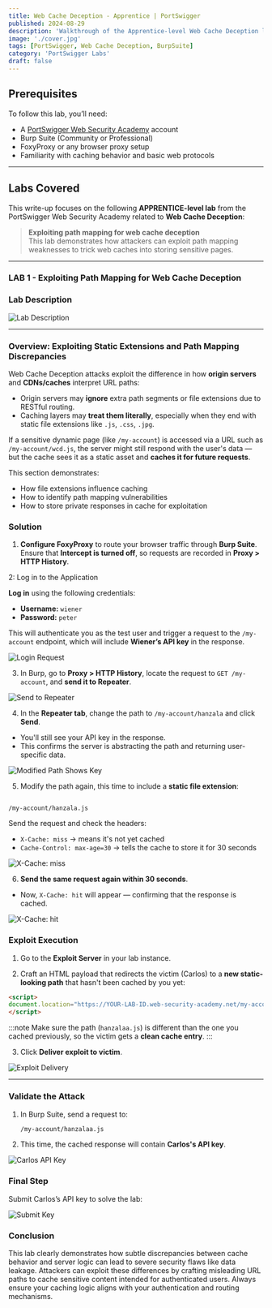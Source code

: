 ```yaml
---
title: Web Cache Deception - Apprentice | PortSwigger
published: 2024-08-29
description: 'Walkthrough of the Apprentice-level Web Cache Deception lab at PortSwigger Academy, using path mapping and static resource extension tricks to retrieve cached sensitive data.'
image: './cover.jpg'
tags: [PortSwigger, Web Cache Deception, BurpSuite]
category: 'PortSwigger Labs'
draft: false
---
```


## Prerequisites

To follow this lab, you’ll need:

- A [PortSwigger Web Security Academy](https://portswigger.net/web-security) account  
- Burp Suite (Community or Professional)  
- FoxyProxy or any browser proxy setup  
- Familiarity with caching behavior and basic web protocols  

---
## Labs Covered

This write-up focuses on the following **APPRENTICE-level lab** from the PortSwigger Web Security Academy related to **Web Cache Deception**:

> **Exploiting path mapping for web cache deception**  
> This lab demonstrates how attackers can exploit path mapping weaknesses to trick web caches into storing sensitive pages.

---

### LAB 1 - Exploiting Path Mapping for Web Cache Deception

###  Lab Description

![Lab Description](https://github.com/user-attachments/assets/ab7a8cff-9b42-40ff-8e8a-65d5bc9e15c0)

---

### Overview: Exploiting Static Extensions and Path Mapping Discrepancies

Web Cache Deception attacks exploit the difference in how **origin servers** and **CDNs/caches** interpret URL paths:

- Origin servers may **ignore** extra path segments or file extensions due to RESTful routing.
- Caching layers may **treat them literally**, especially when they end with static file extensions like `.js`, `.css`, `.jpg`.

If a sensitive dynamic page (like `/my-account`) is accessed via a URL such as `/my-account/wcd.js`, the server might still respond with the user's data — but the cache sees it as a static asset and **caches it for future requests**.

This section demonstrates:
- How file extensions influence caching
- How to identify path mapping vulnerabilities
- How to store private responses in cache for exploitation


### Solution

1. **Configure FoxyProxy** to route your browser traffic through **Burp Suite**.  
   Ensure that **Intercept is turned off**, so requests are recorded in **Proxy > HTTP History**.


2: Log in to the Application 

**Log in** using the following credentials:

* **Username:** `wiener`
* **Password:** `peter`

This will authenticate you as the test user and trigger a request to the `/my-account` endpoint, which will include **Wiener’s API key** in the response.

![Login Request](https://github.com/user-attachments/assets/d019e1a0-2cb5-48ef-8a33-617dce3721dd)

3. In Burp, go to **Proxy > HTTP History**, locate the request to `GET /my-account`, and **send it to Repeater**.

![Send to Repeater](https://github.com/user-attachments/assets/13067d7c-75db-4944-91af-04b4c5d1eb9d)

4. In the **Repeater tab**, change the path to `/my-account/hanzala` and click **Send**.  
- You'll still see your API key in the response.
- This confirms the server is abstracting the path and returning user-specific data.

![Modified Path Shows Key](https://github.com/user-attachments/assets/5dd0edf8-0848-4689-a0d3-ba78fda37da1)

5. Modify the path again, this time to include a **static file extension**:  
```

/my-account/hanzala.js

````
Send the request and check the headers:

- `X-Cache: miss` → means it's not yet cached  
- `Cache-Control: max-age=30` → tells the cache to store it for 30 seconds

![X-Cache: miss](https://github.com/user-attachments/assets/18fe4e35-f28f-4ede-8343-244b1396c669)

6. **Send the same request again within 30 seconds**.  
- Now, `X-Cache: hit` will appear — confirming that the response is cached.

![X-Cache: hit](https://github.com/user-attachments/assets/d45155d7-d2bb-41ea-8b89-6bbc23869512)



### Exploit Execution

1. Go to the **Exploit Server** in your lab instance.

2. Craft an HTML payload that redirects the victim (Carlos) to a **new static-looking path** that hasn't been cached by you yet:

```html
<script>
document.location="https://YOUR-LAB-ID.web-security-academy.net/my-account/hanzalaa.js"
</script>
```
:::note
Make sure the path (`hanzalaa.js`) is different than the one you cached previously, so the victim gets a **clean cache entry**.
:::

3. Click **Deliver exploit to victim**.

![Exploit Delivery](https://github.com/user-attachments/assets/53351c6e-5477-42fd-96f7-2231f255f43b)

---

### Validate the Attack

1. In Burp Suite, send a request to:

   ```html
   /my-account/hanzalaa.js
   ```

2. This time, the cached response will contain **Carlos's API key**.

![Carlos API Key](https://github.com/user-attachments/assets/95ef3677-a26a-4ba5-8bda-700803c87bfa)



###  Final Step

Submit Carlos’s API key to solve the lab:

![Submit Key](https://github.com/user-attachments/assets/a1a15877-7a66-44f0-a58c-664b40b74b8c)


### Conclusion

This lab clearly demonstrates how subtle discrepancies between cache behavior and server logic can lead to severe security flaws like data leakage. Attackers can exploit these differences by crafting misleading URL paths to cache sensitive content intended for authenticated users. Always ensure your caching logic aligns with your authentication and routing mechanisms.

